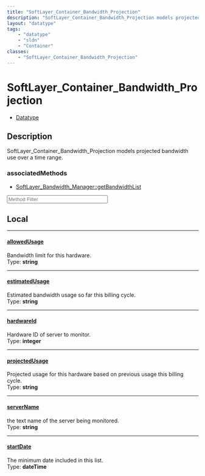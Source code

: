 ```yaml
---
title: "SoftLayer_Container_Bandwidth_Projection"
description: "SoftLayer_Container_Bandwidth_Projection models projected bandwidth use over a time range."
layout: "datatype"
tags:
    - "datatype"
    - "sldn"
    - "Container"
classes:
    - "SoftLayer_Container_Bandwidth_Projection"
---
```


# SoftLayer_Container_Bandwidth_Projection
<div id='service-datatype'>
    <ul id='sldn-reference-tabs'>
        <li id='datatype'> <a href='/reference/datatypes/SoftLayer_Container_Bandwidth_Projection' >Datatype</a></li>
    </ul>
</div>

## Description 
SoftLayer_Container_Bandwidth_Projection models projected bandwidth use over a time range.


### associatedMethods

*  [SoftLayer_Bandwidth_Manager::getBandwidthList](/reference/services/SoftLayer_Bandwidth_Manager/getBandwidthList )





<!-- Service Filer BEGIN -->
<div class="view-filters">
        <div class="clearfix">
            <div class="search-input-box">
                <input placeholder="Method Filter" onkeyup="titleSearch(inputId='prop-input', divId='properties', elementClass='prop-row')" 
                    type="text" id="prop-input" value="" size="30" maxlength="128" class="form-text">
            </div>
        </div>
</div>
<!-- Service Filer END -->

<div id="properties" class="content">
<div id="localProperties" class="prop-content" >

## Local
-----
[allowedUsage]: #allowedusage
#### [allowedUsage]
Bandwidth limit for this hardware.  
<span class="type-label">Type: </span>**string**

-----
[estimatedUsage]: #estimatedusage
#### [estimatedUsage]
Estimated bandwidth usage so far this billing cycle.  
<span class="type-label">Type: </span>**string**

-----
[hardwareId]: #hardwareid
#### [hardwareId]
Hardware ID of server to monitor.  
<span class="type-label">Type: </span>**integer**

-----
[projectedUsage]: #projectedusage
#### [projectedUsage]
Projected usage for this hardware based on previous usage this billing cycle.  
<span class="type-label">Type: </span>**string**

-----
[serverName]: #servername
#### [serverName]
the text name of the server being monitored.  
<span class="type-label">Type: </span>**string**

-----
[startDate]: #startdate
#### [startDate]
The minimum date included in this list.  
<span class="type-label">Type: </span>**dateTime**

</div>
<!-- LOCAL PROPERTY END -->

</div>



